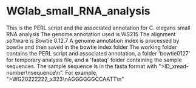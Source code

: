 # WGlab_small_RNA_analysis
This is the PERL script and the associated annotation for C. elegans small RNA analysis
The genome annotation used is WS215
The alignment software is Bowtie 0.12.7
A genome annotation index is processed by bowtie and then saved in the bowtie index folder
The working folder contains the PERL script and associated annotation, a folder 'bowtie0127' for temporary analysis file, and a 'fastaq' folder containing the sample sequences.
The sample sequence is in the fasta format with ">ID_xread-number\nsequence\n". For example, ">WG20222222_x323\nAGGGGGGCCAATT\n"
